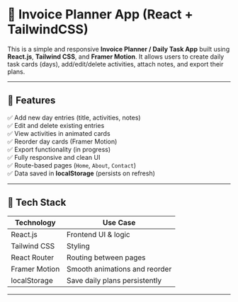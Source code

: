 # 🧾 Invoice Planner App (React + TailwindCSS)

This is a simple and responsive **Invoice Planner / Daily Task App** built using **React.js**, **Tailwind CSS**, and **Framer Motion**. It allows users to create daily task cards (days), add/edit/delete activities, attach notes, and export their plans.

---

## 📌 Features

✅ Add new day entries (title, activities, notes)  
✅ Edit and delete existing entries  
✅ View activities in animated cards  
✅ Reorder day cards (Framer Motion)  
✅ Export functionality (in progress)  
✅ Fully responsive and clean UI  
✅ Route-based pages (`Home`, `About`, `Contact`)  
✅ Data saved in **localStorage** (persists on refresh)

---

## 🧱 Tech Stack

| Technology    | Use Case                     |
|---------------|------------------------------|
| React.js      | Frontend UI & logic          |
| Tailwind CSS  | Styling                      |
| React Router  | Routing between pages        |
| Framer Motion | Smooth animations and reorder|
| localStorage  | Save daily plans persistently|

---
